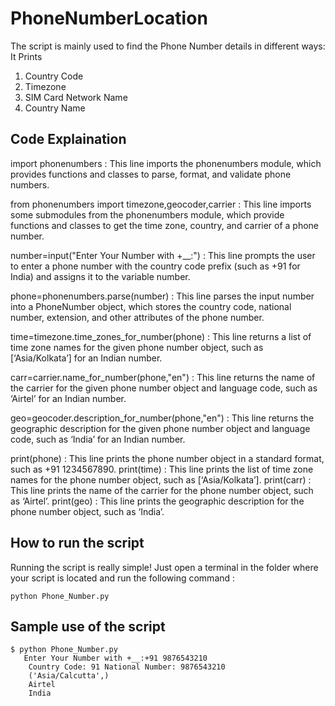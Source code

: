 # PhoneNumberLocation
<!--Remove the below lines and add yours -->
The script is mainly used to find the Phone Number details in different ways: It Prints
1. Country Code
2. Timezone
3. SIM Card Network Name
4. Country Name

## Code Explaination
<!--Remove the below lines and add yours -->
import phonenumbers : This line imports the phonenumbers module, which provides functions and classes to parse, format, and validate phone numbers.

from phonenumbers import timezone,geocoder,carrier :
This line imports some submodules from the phonenumbers module, which provide functions and classes to get the time zone, country, and carrier of a phone number.

number=input("Enter Your Number with +__:") :
This line prompts the user to enter a phone number with the country code prefix (such as +91 for India) and assigns it to the variable number.

phone=phonenumbers.parse(number) :
This line parses the input number into a PhoneNumber object, which stores the country code, national number, extension, and other attributes of the phone number.

time=timezone.time_zones_for_number(phone) : 
This line returns a list of time zone names for the given phone number object, such as [‘Asia/Kolkata’] for an Indian number.

carr=carrier.name_for_number(phone,"en") : 
This line returns the name of the carrier for the given phone number object and language code, such as ‘Airtel’ for an Indian number.

geo=geocoder.description_for_number(phone,"en") :
This line returns the geographic description for the given phone number object and language code, such as ‘India’ for an Indian number.

print(phone) : This line prints the phone number object in a standard format, such as +91 1234567890.
print(time) : This line prints the list of time zone names for the phone number object, such as [‘Asia/Kolkata’].
print(carr) : This line prints the name of the carrier for the phone number object, such as ‘Airtel’.
print(geo) : This line prints the geographic description for the phone number object, such as ‘India’.

## How to run the script
<!--Remove the below lines and add yours -->
Running the script is really simple! Just open a terminal in the folder where your script is located and run the following command :

    python Phone_Number.py


## Sample use of the script
<!--Remove the below lines and add yours -->
```
$ python Phone_Number.py 
   Enter Your Number with +__:+91 9876543210
    Country Code: 91 National Number: 9876543210
    ('Asia/Calcutta',)
    Airtel
    India
```
